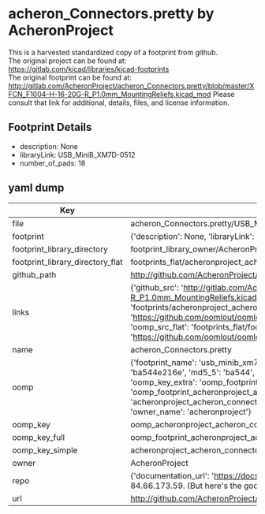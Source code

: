 # acheron_Connectors.pretty by AcheronProject  
This is a harvested standardized copy of a footprint from github.  
The original project can be found at:  
https://gitlab.com/kicad/libraries/kicad-footprints  
The original footprint can be found at:
http://gitlab.com/AcheronProject/acheron_Connectors.pretty/blob/master/XFCN_F1004-H-16-20G-R_P1.0mm_MountingReliefs.kicad_mod
Please consult that link for additional, details, files, and license information.  
## Footprint Details
* description: None  
* libraryLink: USB_MiniB_XM7D-0512  
* number_of_pads: 18  
## yaml dump  
| Key | Value |  
| --- | --- |  
| file | acheron_Connectors.pretty/USB_MiniB_XM7D-0512.kicad_mod |  
| footprint | {'description': None, 'libraryLink': 'USB_MiniB_XM7D-0512', 'number_of_pads': 18} |  
| footprint_library_directory | footprint_library_owner/AcheronProject_acheron_Connectors.pretty |  
| footprint_library_directory_flat | footprints_flat/acheronproject_acheron_connectors_usb_minib_xm7d_0512/working |  
| github_path | http://github.com/AcheronProject/acheron_Connectors.pretty/blob/master/USB_MiniB_XM7D-0512.kicad_mod |  
| links | {'github_src': 'http://gitlab.com/AcheronProject/acheron_Connectors.pretty/blob/master/XFCN_F1004-H-16-20G-R_P1.0mm_MountingReliefs.kicad_mod', 'github_src_repo': 'https://gitlab.com/kicad/libraries/kicad-footprints', 'oomp_bot': 'footprints/acheronproject_acheron_connectors_usb_minib_xm7d_0512/working', 'oomp_bot_github': 'https://github.com/oomlout/oomlout_oomp_footprint_bot/tree/main/footprints/acheronproject_acheron_connectors_usb_minib_xm7d_0512/working', 'oomp_src_flat': 'footprints_flat/footprints_flat/acheronproject_acheron_connectors_usb_minib_xm7d_0512/working', 'oomp_src_flat_github': 'https://github.com/oomlout/oomlout_oomp_footprint_src/tree/main/footprints_flat/acheronproject_acheron_connectors_usb_minib_xm7d_0512/working'} |  
| name | acheron_Connectors.pretty |  
| oomp | {'footprint_name': 'usb_minib_xm7d_0512', 'library_name': 'acheron_connectors', 'md5': 'ba544e216e56ad32985aca5948627cbb', 'md5_10': 'ba544e216e', 'md5_5': 'ba544', 'md5_6': 'ba544e', 'oomp_key': 'oomp_acheronproject_acheron_connectors_usb_minib_xm7d_0512', 'oomp_key_extra': 'oomp_footprint_acheronproject_acheron_connectors_usb_minib_xm7d_0512', 'oomp_key_full': 'oomp_footprint_acheronproject_acheron_connectors_usb_minib_xm7d_0512_ba544e', 'oomp_key_simple': 'acheronproject_acheron_connectors_usb_minib_xm7d_0512', 'original_filename': 'acheron_Connectors.pretty/USB_MiniB_XM7D-0512.kicad_mod', 'owner_name': 'acheronproject'} |  
| oomp_key | oomp_acheronproject_acheron_connectors_usb_minib_xm7d_0512 |  
| oomp_key_full | oomp_footprint_acheronproject_acheron_connectors_usb_minib_xm7d_0512 |  
| oomp_key_simple | acheronproject_acheron_connectors_usb_minib_xm7d_0512 |  
| owner | AcheronProject |  
| repo | {'documentation_url': 'https://docs.github.com/rest/overview/resources-in-the-rest-api#rate-limiting', 'message': "API rate limit exceeded for 84.66.173.59. (But here's the good news: Authenticated requests get a higher rate limit. Check out the documentation for more details.)"} |  
| url | http://github.com/AcheronProject/acheron_Connectors.pretty |  

